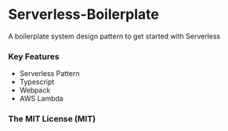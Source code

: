 # Serverless-Boilerplate
A boilerplate system design pattern to get started with Serverless

### Key Features

* Serverless Pattern
* Typescript
* Webpack
* AWS Lambda

### The MIT License (MIT)

